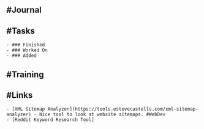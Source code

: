 ## #Journal
## #Tasks
	- ### Finished
	- ### Worked On
	- ### Added
## #Training
## #Links
	- [XML Sitemap Analyzer](https://tools.estevecastells.com/xml-sitemap-analyzer) - Nice tool to look at website sitemaps. #WebDev
	- [Reddit Keyword Research Tool]